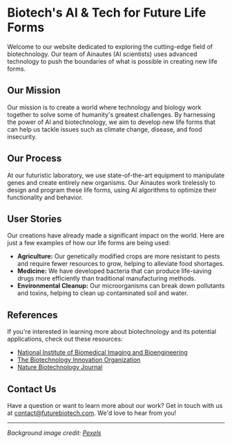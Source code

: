 <!--font:Montserrat-->

# Biotech's AI & Tech for Future Life Forms

Welcome to our website dedicated to exploring the cutting-edge field of biotechnology. Our team of Ainautes (AI scientists) uses advanced technology to push the boundaries of what is possible in creating new life forms.

## Our Mission

Our mission is to create a world where technology and biology work together to solve some of humanity's greatest challenges. By harnessing the power of AI and biotechnology, we aim to develop new life forms that can help us tackle issues such as climate change, disease, and food insecurity.

## Our Process

At our futuristic laboratory, we use state-of-the-art equipment to manipulate genes and create entirely new organisms. Our Ainautes work tirelessly to design and program these life forms, using AI algorithms to optimize their functionality and behavior.

## User Stories

Our creations have already made a significant impact on the world. Here are just a few examples of how our life forms are being used:

- **Agriculture:** Our genetically modified crops are more resistant to pests and require fewer resources to grow, helping to alleviate food shortages.
- **Medicine:** We have developed bacteria that can produce life-saving drugs more efficiently than traditional manufacturing methods.
- **Environmental Cleanup:** Our microorganisms can break down pollutants and toxins, helping to clean up contaminated soil and water.

## References

If you're interested in learning more about biotechnology and its potential applications, check out these resources:

- [National Institute of Biomedical Imaging and Bioengineering](#)
- [The Biotechnology Innovation Organization](#)
- [Nature Biotechnology Journal](#)

## Contact Us

Have a question or want to learn more about our work? Get in touch with us at [contact@futurebiotech.com](mailto:contact@futurebiotech.com). We'd love to hear from you!

---

*Background image credit: [Pexels](https://www.pexels.com/photo/white-and-blue-abstract-painting-3747155/)*

<!--

Write me content for website with wallpaper which alt text is:

"A futuristic laboratory where Ainautes use AI and advanced technology to create new forms of life."

The name/title of the page should not be 1:1 copy of the alt text but rather a real content of the website which is using this wallpaper.

- Use markdown format 
- Start with heading
- Heading should be short and concise
- The content should look like a real website 
- The website should not be about the wallpaper, wallpaper is just a related background
- Heading should be contain work "wallpaper" or "background"
- Include real sections like references, contact, user stories, etc. use things relevant to the page purpose.
- Feel free to use structure like headings, bullets, numbering, blockquotes, paragraphs, horizontal lines, etc.
- You can use formatting like bold or _italic_
- You can include UTF-8 emojis
- Links should be only #hash anchors (and you can refer to the document itself)
- Do not include images


---


# The Future of Biotechnology: Creating New Life Forms with AI and Advanced Technology

Welcome to our website dedicated to exploring the cutting-edge field of biotechnology. Our team of Ainautes (AI scientists) uses advanced technology to push the boundaries of what is possible in creating new life forms.

## Our Mission

Our mission is to create a world where technology and biology work together to solve some of humanity's greatest challenges. By harnessing the power of AI and biotechnology, we aim to develop new life forms that can help us tackle issues such as climate change, disease, and food insecurity.

## Our Process

At our futuristic laboratory, we use state-of-the-art equipment to manipulate genes and create entirely new organisms. Our Ainautes work tirelessly to design and program these life forms, using AI algorithms to optimize their functionality and behavior.

## User Stories

Our creations have already made a significant impact on the world. Here are just a few examples of how our life forms are being used:

- **Agriculture:** Our genetically modified crops are more resistant to pests and require fewer resources to grow, helping to alleviate food shortages.
- **Medicine:** We have developed bacteria that can produce life-saving drugs more efficiently than traditional manufacturing methods.
- **Environmental Cleanup:** Our microorganisms can break down pollutants and toxins, helping to clean up contaminated soil and water.

## References

If you're interested in learning more about biotechnology and its potential applications, check out these resources:

- [National Institute of Biomedical Imaging and Bioengineering](#)
- [The Biotechnology Innovation Organization](#)
- [Nature Biotechnology Journal](#)

## Contact Us

Have a question or want to learn more about our work? Get in touch with us at [contact@futurebiotech.com](mailto:contact@futurebiotech.com). We'd love to hear from you!

---

*Background image credit: [Pexels](https://www.pexels.com/photo/white-and-blue-abstract-painting-3747155/)*


---


Write me a Google font which is best fitting for the website.

Pick from the list:
- Roboto
- Alegreya
- Inter
- Cabin
- IBM Plex Sans
- Exo 2
- Futura
- Cormorant Garamond
- Dancing Script
- Cinzel Decorative
- Cinzel
- Lobster
- Orbitron
- Playfair Display
- Great Vibes
- Barlow Condensed
- Creepster
- Open Sans
- Montserrat
- Poppins
- Lato
- Raleway


Write just the font name nothing else.


---


Montserrat

-->
